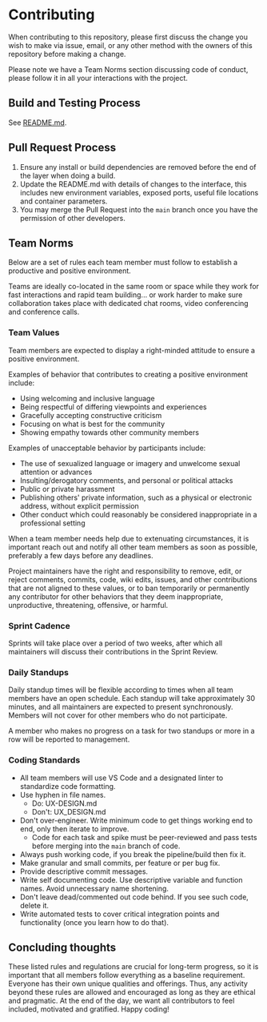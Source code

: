 # Contributing

When contributing to this repository, please first discuss the change you wish to make via issue, email, or any other method with the owners of this repository before making a change. 

Please note we have a Team Norms section discussing code of conduct, please follow it in all your interactions with the project.

## Build and Testing Process

See [README.md](./README.md).

## Pull Request Process

1. Ensure any install or build dependencies are removed before the end of the layer when doing a build.
2. Update the README.md with details of changes to the interface, this includes new environment variables, exposed ports, useful file locations and container parameters.
3. You may merge the Pull Request into the `main` branch once you have the permission of other developers.

## Team Norms

Below are a set of rules each team member must follow to establish a productive and positive environment.

Teams are ideally co-located in the same room or space while they work for fast interactions and rapid team building... or work harder to make sure collaboration takes place with dedicated chat rooms, video conferencing and conference calls.

### Team Values

Team members are expected to display a right-minded attitude to ensure a positive environment.

Examples of behavior that contributes to creating a positive environment include:
- Using welcoming and inclusive language
- Being respectful of differing viewpoints and experiences
- Gracefully accepting constructive criticism
- Focusing on what is best for the community
- Showing empathy towards other community members

Examples of unacceptable behavior by participants include:
- The use of sexualized language or imagery and unwelcome sexual attention or advances
- Insulting/derogatory comments, and personal or political attacks
- Public or private harassment
- Publishing others' private information, such as a physical or electronic address, without explicit permission
- Other conduct which could reasonably be considered inappropriate in a professional setting

When a team member needs help due to extenuating circumstances, it is important reach out and notify all other team members as soon as possible, preferably a few days before any deadlines.

Project maintainers have the right and responsibility to remove, edit, or reject comments, commits, code, wiki edits, issues, and other contributions that are not aligned to these values, or to ban temporarily or permanently any contributor for other behaviors that they deem inappropriate, unproductive, threatening, offensive, or harmful.

### Sprint Cadence

Sprints will take place over a period of two weeks, after which all maintainers will discuss their contributions in the Sprint Review.

### Daily Standups

Daily standup times will be flexible according to times when all team members have an open schedule. Each standup will take approximately 30 minutes, and all maintainers are expected to present synchronously. Members will not cover for other members who do not participate.

A member who makes no progress on a task for two standups or more in a row will be reported to management.

### Coding Standards

- All team members will use VS Code and a designated linter to standardize code formatting.
- Use hyphen in file names.
    - Do: UX-DESIGN.md
    - Don't: UX_DESIGN.md
- Don't over-engineer. Write minimum code to get things working end to end, only then iterate to improve.
  - Code for each task and spike must be peer-reviewed and pass tests before merging into the `main` branch of code.
- Always push working code, if you break the pipeline/build then fix it.
- Make granular and small commits, per feature or per bug fix.
- Provide descriptive commit messages.
- Write self documenting code. Use descriptive variable and function names. Avoid unnecessary name shortening.
- Don't leave dead/commented out code behind. If you see such code, delete it.
- Write automated tests to cover critical integration points and functionality (once you learn how to do that).

## Concluding thoughts

These listed rules and regulations are crucial for long-term progress, so it is important that all members follow everything as a baseline requirement. Everyone has their own unique qualities and offerings. Thus, any activity beyond these rules are allowed and encouraged as long as they are ethical and pragmatic. At the end of the day, we want all contributors to feel included, motivated and gratified. Happy coding! 
